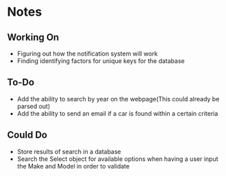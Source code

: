 # Notes

## Working On

- Figuring out how the notification system will work
- Finding identifying factors for unique keys for the database

## To-Do

- Add the ability to search by year on the webpage(This could already be parsed out)
- Add the ability to send an email if a car is found within a certain criteria

## Could Do

- Store results of search in a database
- Search the Select object for available options when having a user input the Make and Model in order to validate
